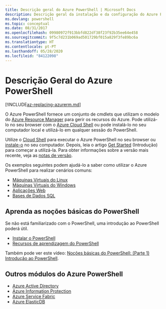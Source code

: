 ```yaml
---
title: Descrição geral do Azure PowerShell | Microsoft Docs
description: Descrição geral da instalação e da configuração do Azure PowerShell.
ms.devlang: powershell
ms.topic: conceptual
ms.date: 08/31/2017
ms.openlocfilehash: 09980972f913bbfd822df38f23f92b35ee64e458
ms.sourcegitcommit: 9f5c7d231b069ad501729bf015a829f3fe89bc6a
ms.translationtype: HT
ms.contentlocale: pt-PT
ms.lasthandoff: 05/28/2020
ms.locfileid: "84122098"
---
```

# <a name="overview-of-azure-powershell"></a>Descrição Geral do Azure PowerShell

[!INCLUDE[az-replacing-azurerm.md](../includes/az-replacing-azurerm.md)]

O Azure PowerShell fornece um conjunto de cmdlets que utilizam o modelo do [Azure Resource Manager](/azure/azure-resource-manager/resource-group-overview) para gerir os recursos do Azure. Pode utilizá-lo no seu browser com o [Azure Cloud Shell](/azure/cloud-shell/overview) ou pode instalá-lo no seu computador local e utilizá-lo em qualquer sessão do PowerShell.

Utilize o [Cloud Shell](/azure/cloud-shell/overview) para executar o Azure PowerShell no seu browser ou [instale-o](install-azurerm-ps.md) no seu computador. Depois, leia o artigo [Get Started](get-started-azureps.md) (Introdução) para começar a utilizá-la. Para obter informações sobre a versão mais recente, veja as [notas de versão](release-notes-azureps.md).

Os exemplos seguintes podem ajudá-lo a saber como utilizar o Azure PowerShell para realizar cenários comuns:

- [Máquinas Virtuais do Linux](/azure/virtual-machines/virtual-machines-linux-powershell-samples?toc=/powershell/azure/toc.json)
- [Máquinas Virtuais do Windows](/azure/virtual-machines/virtual-machines-windows-powershell-samples?toc=/powershell/azure/toc.json)
- [Aplicações Web](/azure/app-service-web/app-service-powershell-samples?toc=/powershell/azure/toc.json)
- [Bases de Dados SQL](/azure/sql-database/sql-database-powershell-samples?toc=/powershell/azure/toc.json)

## <a name="learn-powershell-basics"></a>Aprenda as noções básicas do PowerShell

Se não está familiarizado com o PowerShell, uma introdução ao PowerShell poderá útil.

- [Instalar o PowerShell](/powershell/scripting/install/installing-powershell)
- [Recursos de aprendizagem do PowerShell](/powershell/scripting/learn/more-powershell-learning)

Também pode ver este vídeo: [Noções básicas do PowerShell: (Parte 1) Introdução ao PowerShell](https://channel9.msdn.com/Blogs/Taste-of-Premier/PowerShellBasicsPart1).

## <a name="other-azure-powershell-modules"></a>Outros módulos do Azure PowerShell

- [Azure Active Directory](/powershell/azure/active-directory/)
- [Azure Information Protection](/powershell/azure/aip/)
- [Azure Service Fabric](/powershell/azure/service-fabric/)
- [Azure ElasticDB](/powershell/azure/elasticdbjobs/)
